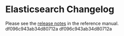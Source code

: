 # Elasticsearch Changelog

Please see the [release notes](https://www.elastic.co/guide/en/elasticsearch/reference/current/es-release-notes.html) in the reference manual.
df096c943ab34d80712a
df096c943ab34d80712a
